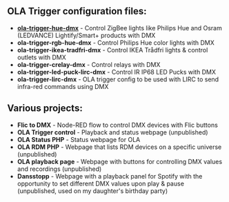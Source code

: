 ## OLA Trigger configuration files: 

* **[ola-trigger-hue-dmx](https://github.com/gobo-ws/ola-trigger-hue-dmx)** - Control ZigBee lights like Philips Hue and Osram (LEDVANCE) Lightify/Smart+ products with DMX
* **ola-trigger-rgb-hue-dmx** - Control Philips Hue color lights with DMX
* **ola-trigger-ikea-tradfri-dmx** - Control IKEA Trådfri lights & control outlets with DMX
* **ola-trigger-crelay-dmx** - Control relays with DMX
* **ola-trigger-led-puck-lirc-dmx** - Control IR IP68 LED Pucks with DMX
* **ola-trigger-lirc-dmx** - OLA trigger config to be used with LIRC to send infra-red commands using DMX

## Various projects:   

* **Flic to DMX** - Node-RED flow to control DMX devices with Flic buttons
* **OLA Trigger control** - Playback and status webpage (unpublished)
* **OLA Status PHP** - Status webpage for OLA
* **OLA RDM PHP** - Webpage that lists RDM devices on a specific universe (unpublished)
* **OLA playback page** - Webpage with buttons for controlling DMX values and recordings (unpublished)
* **Dansstopp** - Webpage with a playback panel for Spotify with the opportunity to set different DMX values upon play & pause (unpublished, used on my daughter's birthday party)
